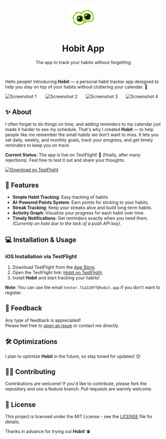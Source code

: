 <div align="center">
      <img src="https://raw.githubusercontent.com/binarybard-dvk/hobit-app/main/assets/images/adaptive-icon.png" width="100px"><br/>
        <h1>Hobit App</h1>
  <p>The app to track your habits without forgetting</p>
     </div>
<p align="center"> <a href="https://testflight.apple.com/join/bPpR3QBB" target="_blank"><img alt="" src="https://img.shields.io/badge/TestFlight-Hobit-blue" style="vertical-align:center" /></a></p>

Hello people! Introducing **Hobit** — a personal habit tracker app designed to help you stay on top of your habits without cluttering your calendar. 🎯

<div style="display: flex; flex-wrap: nowrap; gap: 15px; align-items: center; justify-content: space-around;">
  <img src="https://github.com/user-attachments/assets/47ca6a7e-7998-4444-a7b2-becf8f862067" alt="Screenshot 1" width="225">
  <img src="https://github.com/user-attachments/assets/c6f63ce7-5e0d-495e-ab6e-ff127ba9878d" alt="Screenshot 2" width="225">
  <img src="https://github.com/user-attachments/assets/d8bb276e-772f-4648-94c0-6314926ab543" alt="Screenshot 3" width="225">
  <img src="https://github.com/user-attachments/assets/74a7874a-1c2c-40b9-bae6-1df65e1f57ee" alt="Screenshot 4" width="225">
</div>

## ✨ About

I often forget to do things on time, and adding reminders to my calendar just made it harder to see my schedule. That's why I created **Hobit** — to help people like me remember the small habits we don't want to miss. It lets you set daily, weekly, and monthly goals, track your progress, and get timely reminders to keep you on track. 

**Current Status:** The app is live on TestFlight! 🎉 (finally, after many rejections). Feel free to test it out and share your thoughts.

[![Download on TestFlight](https://img.shields.io/badge/TestFlight-Hobit-blue)](https://testflight.apple.com/join/bPpR3QBB)

## 🚀 Features

- **Simple Habit Tracking**: Easy tracking of habits
- **AI-Powered Points System**: Earn points for sticking to your habits.  
- **Streak Tracking**: Keep your streaks alive and build long-term habits.  
- **Activity Graph**: Visualize your progress for each habit over time.  
- **Timely Notifications**: Get reminders exactly when you need them. *(Currently on hold due to the lack of a push API key)*.

## 💻 Installation & Usage

### iOS Installation via TestFlight

1. Download TestFlight from the [App Store](https://apps.apple.com/us/app/testflight/id899247664).
2. Open the TestFlight link: [Hobit on TestFlight](https://testflight.apple.com/join/bPpR3QBB).
3. Install **Hobit** and start tracking your habits!

**Note**: You can use the email `tester.71a220ff@hobit.app` if you don't want to register.

## 📝 Feedback

Any type of feedback is appreciated!  
Please feel free to [open an issue](https://github.com/binarybard-dvk/hobit-app/issues) or contact me directly.

## 🛠️ Optimizations

I plan to optimize **Hobit** in the future, so stay tuned for updates! 😊

## 👨‍💻 Contributing

Contributions are welcome! If you'd like to contribute, please fork the repository and use a feature branch. Pull requests are warmly welcome.

## 📜 License

This project is licensed under the MIT License - see the [LICENSE](LICENSE) file for details.

Thanks in advance for trying out **Hobit**! 🍀
